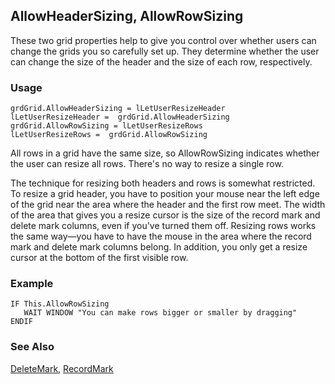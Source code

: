 ## AllowHeaderSizing, AllowRowSizing

These two grid properties help to give you control over whether users can change the grids you so carefully set up. They determine whether the user can change the size of the header and the size of each row, respectively.

### Usage

```foxpro
grdGrid.AllowHeaderSizing = lLetUserResizeHeader
lLetUserResizeHeader =  grdGrid.AllowHeaderSizing
grdGrid.AllowRowSizing = lLetUserResizeRows
lLetUserResizeRows =  grdGrid.AllowRowSizing
```

All rows in a grid have the same size, so AllowRowSizing indicates whether the user can resize all rows. There's no way to resize a single row. 

The technique for resizing both headers and rows is somewhat restricted. To resize a grid header, you have to position your mouse near the left edge of the grid near the area where the header and the first row meet. The width of the area that gives you a resize cursor is the size of the record mark and delete mark columns, even if you've turned them off. Resizing rows works the same way&mdash;you have to have the mouse in the area where the record mark and delete mark columns belong. In addition, you only get a resize cursor at the bottom of the first visible row. 

### Example

```foxpro
IF This.AllowRowSizing
   WAIT WINDOW "You can make rows bigger or smaller by dragging"
ENDIF
```
### See Also

[DeleteMark](s4g454.md), [RecordMark](s4g454.md)